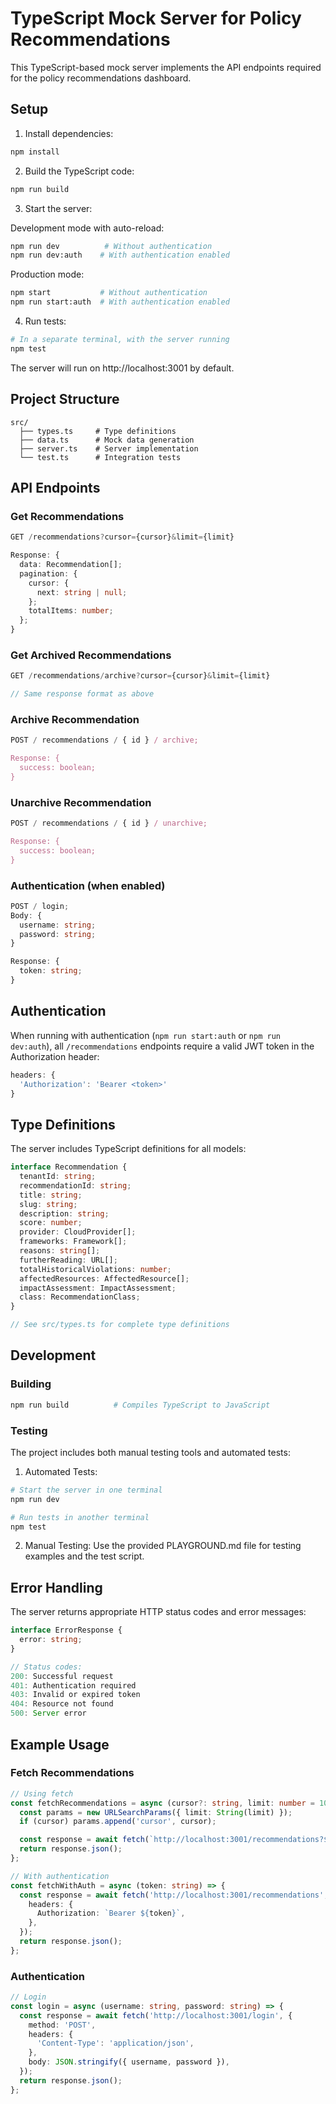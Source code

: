 # TypeScript Mock Server for Policy Recommendations

This TypeScript-based mock server implements the API endpoints required for the policy recommendations dashboard.

## Setup

1. Install dependencies:

```bash
npm install
```

2. Build the TypeScript code:

```bash
npm run build
```

3. Start the server:

Development mode with auto-reload:

```bash
npm run dev          # Without authentication
npm run dev:auth    # With authentication enabled
```

Production mode:

```bash
npm start           # Without authentication
npm run start:auth  # With authentication enabled
```

4. Run tests:

```bash
# In a separate terminal, with the server running
npm test
```

The server will run on http://localhost:3001 by default.

## Project Structure

```
src/
  ├── types.ts     # Type definitions
  ├── data.ts      # Mock data generation
  ├── server.ts    # Server implementation
  └── test.ts      # Integration tests
```

## API Endpoints

### Get Recommendations

```typescript
GET /recommendations?cursor={cursor}&limit={limit}

Response: {
  data: Recommendation[];
  pagination: {
    cursor: {
      next: string | null;
    };
    totalItems: number;
  };
}
```

### Get Archived Recommendations

```typescript
GET /recommendations/archive?cursor={cursor}&limit={limit}

// Same response format as above
```

### Archive Recommendation

```typescript
POST / recommendations / { id } / archive;

Response: {
  success: boolean;
}
```

### Unarchive Recommendation

```typescript
POST / recommendations / { id } / unarchive;

Response: {
  success: boolean;
}
```

### Authentication (when enabled)

```typescript
POST / login;
Body: {
  username: string;
  password: string;
}

Response: {
  token: string;
}
```

## Authentication

When running with authentication (`npm run start:auth` or `npm run dev:auth`), all `/recommendations` endpoints require a valid JWT token in the Authorization header:

```typescript
headers: {
  'Authorization': 'Bearer <token>'
}
```

## Type Definitions

The server includes TypeScript definitions for all models:

```typescript
interface Recommendation {
  tenantId: string;
  recommendationId: string;
  title: string;
  slug: string;
  description: string;
  score: number;
  provider: CloudProvider[];
  frameworks: Framework[];
  reasons: string[];
  furtherReading: URL[];
  totalHistoricalViolations: number;
  affectedResources: AffectedResource[];
  impactAssessment: ImpactAssessment;
  class: RecommendationClass;
}

// See src/types.ts for complete type definitions
```

## Development

### Building

```bash
npm run build          # Compiles TypeScript to JavaScript
```

### Testing

The project includes both manual testing tools and automated tests:

1. Automated Tests:

```bash
# Start the server in one terminal
npm run dev

# Run tests in another terminal
npm test
```

2. Manual Testing:
   Use the provided PLAYGROUND.md file for testing examples and the test script.

## Error Handling

The server returns appropriate HTTP status codes and error messages:

```typescript
interface ErrorResponse {
  error: string;
}

// Status codes:
200: Successful request
401: Authentication required
403: Invalid or expired token
404: Resource not found
500: Server error
```

## Example Usage

### Fetch Recommendations

```typescript
// Using fetch
const fetchRecommendations = async (cursor?: string, limit: number = 10) => {
  const params = new URLSearchParams({ limit: String(limit) });
  if (cursor) params.append('cursor', cursor);

  const response = await fetch(`http://localhost:3001/recommendations?${params}`);
  return response.json();
};

// With authentication
const fetchWithAuth = async (token: string) => {
  const response = await fetch('http://localhost:3001/recommendations', {
    headers: {
      Authorization: `Bearer ${token}`,
    },
  });
  return response.json();
};
```

### Authentication

```typescript
// Login
const login = async (username: string, password: string) => {
  const response = await fetch('http://localhost:3001/login', {
    method: 'POST',
    headers: {
      'Content-Type': 'application/json',
    },
    body: JSON.stringify({ username, password }),
  });
  return response.json();
};
```
